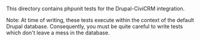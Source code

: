 This directory contains phpunit tests for the Drupal-CiviCRM integration.

Note: At time of writing, these tests execute within the context of the
default Drupal database.  Consequently, you must be quite careful to write
tests which don't leave a mess in the database.
